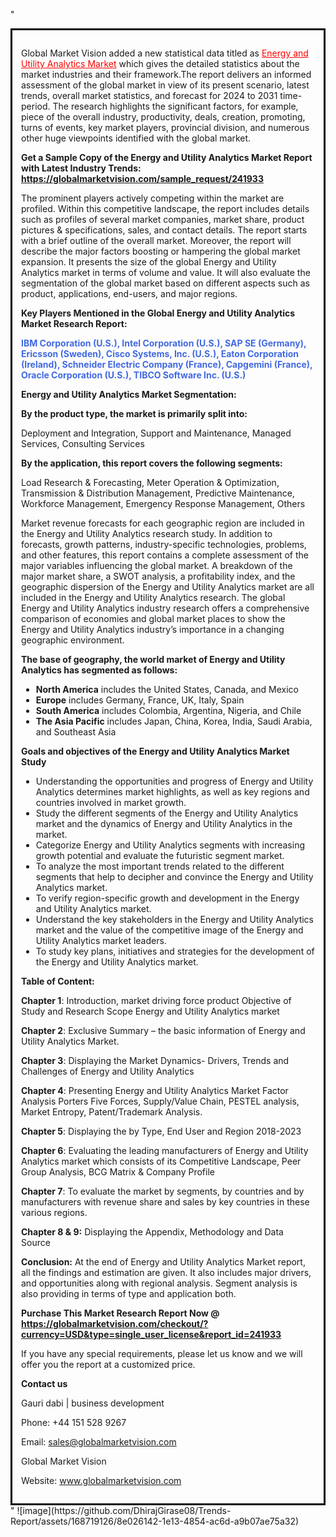 "<div style='border: 3px solid black; padding: 1em;'>

Global Market Vision added a new statistical data titled as <a style='color: #ff0000;' href='https://globalmarketvision.com/reports/global-energy-and-utility-analytics-market/241933'>Energy and Utility Analytics Market</a> which gives the detailed statistics about the market industries and their framework.The report delivers an informed assessment of the global market in view of its present scenario, latest trends, overall market statistics, and forecast for 2024 to 2031 time-period. The research highlights the significant factors, for example, piece of the overall industry, productivity, deals, creation, promoting, turns of events, key market players, provincial division, and numerous other huge viewpoints identified with the global market.

<strong>Get a Sample Copy of the Energy and Utility Analytics Market Report with Latest Industry Trends:</strong><strong> <a style='color: #ff0000;' href='https://globalmarketvision.com/sample_request/241933?utm_source=linkedinPulse&utm_medium=Dhiraj&utm_campaign=Dhiraj'><strong>https://globalmarketvision.com/sample_request/241933</strong></a></strong>

The prominent players actively competing within the market are profiled. Within this competitive landscape, the report includes details such as profiles of several market companies, market share, product pictures &amp; specifications, sales, and contact details. The report starts with a brief outline of the overall market. Moreover, the report will describe the major factors boosting or hampering the global market expansion. It presents the size of the global Energy and Utility Analytics market in terms of volume and value. It will also evaluate the segmentation of the global market based on different aspects such as product, applications, end-users, and major regions.

<strong>Key Players Mentioned in the Global Energy and Utility Analytics Market Research Report:</strong>

<strong style='color: #4169e1;'>IBM Corporation (U.S.), Intel Corporation (U.S.), SAP SE (Germany), Ericsson (Sweden), Cisco Systems, Inc. (U.S.), Eaton Corporation (Ireland), Schneider Electric Company (France), Capgemini (France), Oracle Corporation (U.S.), TIBCO Software Inc. (U.S.)</strong>

<strong>Energy and Utility Analytics Market Segmentation: </strong>

<strong>By the product type, the market is primarily split into:</strong>

Deployment and Integration, Support and Maintenance, Managed Services, Consulting Services

<strong>By the application, this report covers the following segments:</strong>

Load Research & Forecasting, Meter Operation & Optimization, Transmission & Distribution Management, Predictive Maintenance, Workforce Management, Emergency Response Management, Others

Market revenue forecasts for each geographic region are included in the Energy and Utility Analytics research study. In addition to forecasts, growth patterns, industry-specific technologies, problems, and other features, this report contains a complete assessment of the major variables influencing the global market. A breakdown of the major market share, a SWOT analysis, a profitability index, and the geographic dispersion of the Energy and Utility Analytics market are all included in the Energy and Utility Analytics research. The global Energy and Utility Analytics industry research offers a comprehensive comparison of economies and global market places to show the Energy and Utility Analytics industry’s importance in a changing geographic environment.

<strong>The base of geography, the world market of Energy and Utility Analytics has segmented as follows:</strong>
<ul>
  <li><strong>North America</strong> includes the United States, Canada, and Mexico</li>
  <li><strong>Europe</strong> includes Germany, France, UK, Italy, Spain</li>
  <li><strong>South America</strong> includes Colombia, Argentina, Nigeria, and Chile</li>
  <li><strong>The Asia Pacific</strong> includes Japan, China, Korea, India, Saudi Arabia, and Southeast Asia</li>
</ul>
<strong>Goals and objectives of the Energy and Utility Analytics Market Study</strong>
<ul>
  <li>Understanding the opportunities and progress of Energy and Utility Analytics determines market highlights, as well as key regions and countries involved in market growth.</li>
  <li>Study the different segments of the Energy and Utility Analytics market and the dynamics of Energy and Utility Analytics in the market.</li>
  <li>Categorize Energy and Utility Analytics segments with increasing growth potential and evaluate the futuristic segment market.</li>
  <li>To analyze the most important trends related to the different segments that help to decipher and convince the Energy and Utility Analytics market.</li>
  <li>To verify region-specific growth and development in the Energy and Utility Analytics market.</li>
  <li>Understand the key stakeholders in the Energy and Utility Analytics market and the value of the competitive image of the Energy and Utility Analytics market leaders.</li>
  <li>To study key plans, initiatives and strategies for the development of the Energy and Utility Analytics market.</li>
</ul>
<strong>Table of Content:</strong>

<strong>Chapter 1</strong>: Introduction, market driving force product Objective of Study and Research Scope Energy and Utility Analytics market

<strong>Chapter 2</strong>: Exclusive Summary – the basic information of Energy and Utility Analytics Market.

<strong>Chapter 3</strong>: Displaying the Market Dynamics- Drivers, Trends and Challenges of Energy and Utility Analytics

<strong>Chapter 4</strong>: Presenting Energy and Utility Analytics Market Factor Analysis Porters Five Forces, Supply/Value Chain, PESTEL analysis, Market Entropy, Patent/Trademark Analysis.

<strong>Chapter 5</strong>: Displaying the by Type, End User and Region 2018-2023

<strong>Chapter 6</strong>: Evaluating the leading manufacturers of Energy and Utility Analytics market which consists of its Competitive Landscape, Peer Group Analysis, BCG Matrix &amp; Company Profile

<strong>Chapter 7</strong>: To evaluate the market by segments, by countries and by manufacturers with revenue share and sales by key countries in these various regions.

<strong>Chapter 8 &amp; 9:</strong> Displaying the Appendix, Methodology and Data Source

<strong>Conclusion:</strong> At the end of Energy and Utility Analytics Market report, all the findings and estimation are given. It also includes major drivers, and opportunities along with regional analysis. Segment analysis is also providing in terms of type and application both.

<strong>Purchase This Market Research Report Now @</strong><strong> <strong><a style='color: #ff0000;' href='https://globalmarketvision.com/checkout/?currency=USD&type=single_user_license&report_id=241933?utm_source=linkedinPulse&utm_medium=Dhiraj&utm_campaign=Dhiraj'>https://globalmarketvision.com/checkout/?currency=USD&type=single_user_license&report_id=241933</a></strong>
</strong>

If you have any special requirements, please let us know and we will offer you the report at a customized price.

<strong>Contact us</strong>

Gauri dabi | business development

Phone: +44 151 528 9267

Email: <a href='mailto:sales@globalmarketvision.com'>sales@globalmarketvision.com</a>

Global Market Vision

Website: <a href='http://www.globalmarketvision.com/'>www.globalmarketvision.com</a>

</div>"
![image](https://github.com/DhirajGirase08/Trends-Report/assets/168719126/8e026142-1e13-4854-ac6d-a9b07ae75a32)
